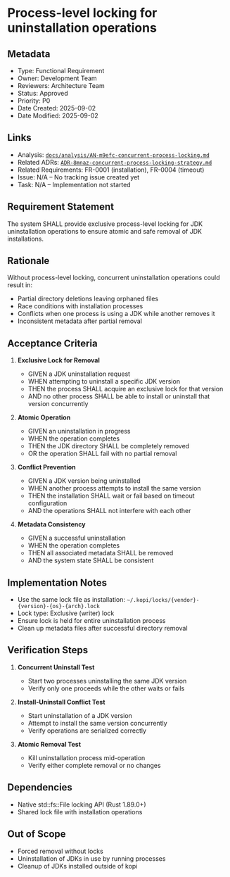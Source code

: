 # Process-level locking for uninstallation operations

## Metadata
- Type: Functional Requirement
- Owner: Development Team
- Reviewers: Architecture Team
- Status: Approved
- Priority: P0
- Date Created: 2025-09-02
- Date Modified: 2025-09-02

## Links
- Analysis: [`docs/analysis/AN-m9efc-concurrent-process-locking.md`](../analysis/AN-m9efc-concurrent-process-locking.md)
- Related ADRs: [`ADR-8mnaz-concurrent-process-locking-strategy.md`](../adr/ADR-8mnaz-concurrent-process-locking-strategy.md)
- Related Requirements: FR-0001 (installation), FR-0004 (timeout)
- Issue: N/A – No tracking issue created yet
- Task: N/A – Implementation not started

## Requirement Statement

The system SHALL provide exclusive process-level locking for JDK uninstallation operations to ensure atomic and safe removal of JDK installations.

## Rationale

Without process-level locking, concurrent uninstallation operations could result in:
- Partial directory deletions leaving orphaned files
- Race conditions with installation processes
- Conflicts when one process is using a JDK while another removes it
- Inconsistent metadata after partial removal

## Acceptance Criteria

1. **Exclusive Lock for Removal**
   - GIVEN a JDK uninstallation request
   - WHEN attempting to uninstall a specific JDK version
   - THEN the process SHALL acquire an exclusive lock for that version
   - AND no other process SHALL be able to install or uninstall that version concurrently

2. **Atomic Operation**
   - GIVEN an uninstallation in progress
   - WHEN the operation completes
   - THEN the JDK directory SHALL be completely removed
   - OR the operation SHALL fail with no partial removal

3. **Conflict Prevention**
   - GIVEN a JDK version being uninstalled
   - WHEN another process attempts to install the same version
   - THEN the installation SHALL wait or fail based on timeout configuration
   - AND the operations SHALL not interfere with each other

4. **Metadata Consistency**
   - GIVEN a successful uninstallation
   - WHEN the operation completes
   - THEN all associated metadata SHALL be removed
   - AND the system state SHALL be consistent

## Implementation Notes

- Use the same lock file as installation: `~/.kopi/locks/{vendor}-{version}-{os}-{arch}.lock`
- Lock type: Exclusive (writer) lock
- Ensure lock is held for entire uninstallation process
- Clean up metadata files after successful directory removal

## Verification Steps

1. **Concurrent Uninstall Test**
   - Start two processes uninstalling the same JDK version
   - Verify only one proceeds while the other waits or fails

2. **Install-Uninstall Conflict Test**
   - Start uninstallation of a JDK version
   - Attempt to install the same version concurrently
   - Verify operations are serialized correctly

3. **Atomic Removal Test**
   - Kill uninstallation process mid-operation
   - Verify either complete removal or no changes

## Dependencies

- Native std::fs::File locking API (Rust 1.89.0+)
- Shared lock file with installation operations

## Out of Scope

- Forced removal without locks
- Uninstallation of JDKs in use by running processes
- Cleanup of JDKs installed outside of kopi
